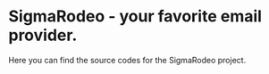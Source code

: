 # SigmaRodeo - your favorite email provider.
Here you can find the source codes for the SigmaRodeo project.